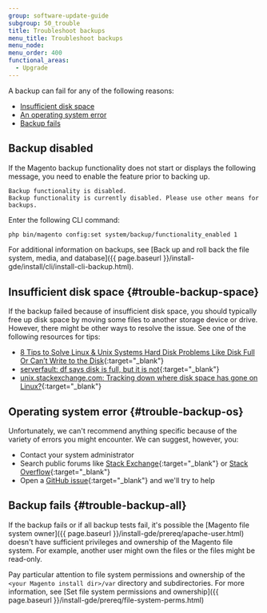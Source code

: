 ```yaml
---
group: software-update-guide
subgroup: 50_trouble
title: Troubleshoot backups
menu_title: Troubleshoot backups
menu_node:
menu_order: 400
functional_areas:
  - Upgrade
---
```


A backup can fail for any of the following reasons:

*	[Insufficient disk space](#trouble-backup-space)
*	[An operating system error](#trouble-backup-os)
*	[Backup fails](#trouble-backup-all)

## Backup disabled

If the Magento backup functionality does not start or displays the following message, you need to enable the feature prior to backing up. 

```
Backup functionality is disabled.
Backup functionality is currently disabled. Please use other means for backups.
```

Enter the following CLI command:

``` bash
php bin/magento config:set system/backup/functionality_enabled 1
```

For additional information on backups, see [Back up and roll back the file system, media, and database]({{ page.baseurl }}/install-gde/install/cli/install-cli-backup.html).

## Insufficient disk space {#trouble-backup-space}

If the backup failed because of insufficient disk space, you should typically free up disk space by moving some files to another storage device or drive. However, there might be other ways to resolve the issue. See one of the following resources for tips:

*	[8 Tips to Solve Linux & Unix Systems Hard Disk Problems Like Disk Full Or Can’t Write to the Disk](http://www.cyberciti.biz/datacenter/linux-unix-bsd-osx-cannot-write-to-hard-disk){:target="_blank"}
*	[serverfault: df says disk is full, but it is not](http://serverfault.com/questions/315181/df-says-disk-is-full-but-it-is-not){:target="_blank"}
*	[unix.stackexchange.com: Tracking down where disk space has gone on Linux?](http://unix.stackexchange.com/questions/125429/tracking-down-where-disk-space-has-gone-on-linux){:target="_blank"}

## Operating system error {#trouble-backup-os}

Unfortunately, we can't recommend anything specific because of the variety of errors you might encounter. We can suggest, however, you:

*	Contact your system administrator
*	Search public forums like [Stack Exchange](http://unix.stackexchange.com){:target="_blank"} or [Stack Overflow](http://stackoverflow.com){:target="_blank"}
*	Open a [GitHub issue](https://github.com/magento/magento2/issues){:target="_blank"} and we'll try to help

## Backup fails {#trouble-backup-all}

If the backup fails or if all backup tests fail, it's possible the [Magento file system owner]({{ page.baseurl }}/install-gde/prereq/apache-user.html) doesn't have sufficient privileges and ownership of the Magento file system. For example, another user might own the files or the files might be read-only.

Pay particular attention to file system permissions and ownership of the `<your Magento install dir>/var` directory and subdirectories. For more information, see [Set file system permissions and ownership]({{ page.baseurl }}/install-gde/prereq/file-system-perms.html)
